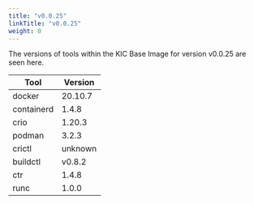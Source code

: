 ```yaml
---
title: "v0.0.25"
linkTitle: "v0.0.25"
weight: 0
---
```

The versions of tools within the KIC Base Image for version v0.0.25 are seen here.

|Tool|Version|
|---|---|
|docker|20.10.7|
|containerd|1.4.8|
|crio|1.20.3|
|podman|3.2.3|
|crictl|unknown|
|buildctl|v0.8.2|
|ctr|1.4.8|
|runc|1.0.0|


